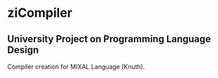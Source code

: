 # ziCompiler
## University Project on Programming Language Design
Compiler creation for MIXAL Language (Knuth). 
